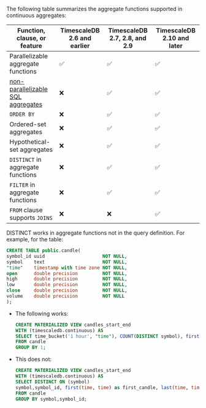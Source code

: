 
The following table summarizes the aggregate functions supported in continuous aggregates:

|Function, clause, or feature|TimescaleDB 2.6 and earlier|TimescaleDB 2.7, 2.8, and 2.9|TimescaleDB 2.10 and later|
|-|-|-|-|
|Parallelizable aggregate functions|✅|✅|✅|
|[non-parallelizable SQL aggregates][postgres-parallel-agg]|❌|✅|✅|
|`ORDER BY`|❌|✅|✅|
|Ordered-set aggregates|❌|✅|✅|
|Hypothetical-set aggregates|❌|✅|✅|
|`DISTINCT` in aggregate functions|❌|✅|✅|
|`FILTER` in aggregate functions|❌|✅|✅|
|`FROM` clause supports `JOINS`|❌|❌|✅|


DISTINCT works in aggregate functions not in the query definition. For example, for the table:

```sql
CREATE TABLE public.candle(
symbol_id uuid                     NOT NULL,
symbol    text                     NOT NULL,
"time"    timestamp with time zone NOT NULL,
open      double precision         NOT NULL,
high      double precision         NOT NULL,
low       double precision         NOT NULL,
close     double precision         NOT NULL,
volume    double precision         NOT NULL
);

```
- The following works:
  ```sql
  CREATE MATERIALIZED VIEW candles_start_end
  WITH (timescaledb.continuous) AS
  SELECT time_bucket('1 hour', "time"), COUNT(DISTINCT symbol), first(time, time) as first_candle, last(time, time) as last_candle
  FROM candle
  GROUP BY 1;
  ```
- This does not:
  ```sql
  CREATE MATERIALIZED VIEW candles_start_end
  WITH (timescaledb.continuous) AS
  SELECT DISTINCT ON (symbol)
  symbol,symbol_id, first(time, time) as first_candle, last(time, time) as last_candle
  FROM candle
  GROUP BY symbol,symbol_id;
  ```

[postgres-parallel-agg]: https://www.postgresql.org/docs/current/parallel-plans.html#PARALLEL-AGGREGATION
